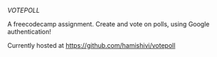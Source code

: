 *VOTEPOLL*

A freecodecamp assignment. Create and vote on polls, using Google authentication!

Currently hosted at https://github.com/hamishivi/votepoll
